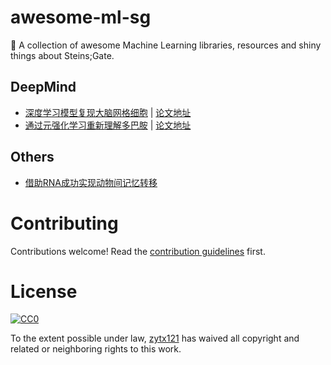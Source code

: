 # awesome-ml-sg
🐢 A collection of awesome Machine Learning libraries, resources and shiny things about Steins;Gate.


## DeepMind

* [深度学习模型复现大脑网格细胞](https://mp.weixin.qq.com/s/i-udn1M4kiJpF8U7u5Uepg) | [论文地址](https://www.nature.com/articles/s41586-018-0102-6)
* [通过元强化学习重新理解多巴胺](https://mp.weixin.qq.com/s/un8alqtc8yWYIhRiDw1S2Q) | [论文地址](https://www.biorxiv.org/node/92413)


## Others

* [借助RNA成功实现动物间记忆转移](https://mp.weixin.qq.com/s/gOfBdIU6G3uwTldTA1Yh-g)



# Contributing

Contributions welcome! Read the [contribution guidelines](CONTRIBUTING.md) first.

# License

[![CC0](http://i.creativecommons.org/p/zero/1.0/88x31.png)](http://creativecommons.org/publicdomain/zero/1.0/)

To the extent possible under law, [zytx121](https://github.com/zytx121) has waived all copyright and related or neighboring rights to this work.
